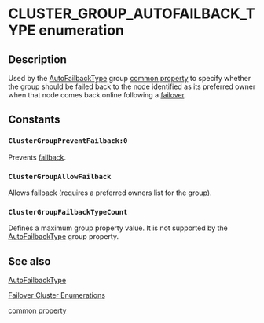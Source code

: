 # CLUSTER_GROUP_AUTOFAILBACK_TYPE enumeration

## Description

Used by the
[AutoFailbackType](https://learn.microsoft.com/previous-versions/windows/desktop/mscs/groups-autofailbacktype) group
[common property](https://learn.microsoft.com/previous-versions/windows/desktop/mscs/common-properties) to specify whether the group should be
failed back to the [node](https://learn.microsoft.com/previous-versions/windows/desktop/mscs/nodes) identified as its preferred owner when that
node comes back online following a [failover](https://learn.microsoft.com/previous-versions/windows/desktop/mscs/failover).

## Constants

### `ClusterGroupPreventFailback:0`

Prevents [failback](https://learn.microsoft.com/previous-versions/windows/desktop/mscs/failback).

### `ClusterGroupAllowFailback`

Allows failback (requires a preferred owners list for the group).

### `ClusterGroupFailbackTypeCount`

Defines a maximum group property value. It is not supported by the
[AutoFailbackType](https://learn.microsoft.com/previous-versions/windows/desktop/mscs/groups-autofailbacktype) group property.

## See also

[AutoFailbackType](https://learn.microsoft.com/previous-versions/windows/desktop/mscs/groups-autofailbacktype)

[Failover Cluster Enumerations](https://learn.microsoft.com/previous-versions/windows/desktop/mscs/cluster-enumerations)

[common property](https://learn.microsoft.com/previous-versions/windows/desktop/mscs/common-properties)